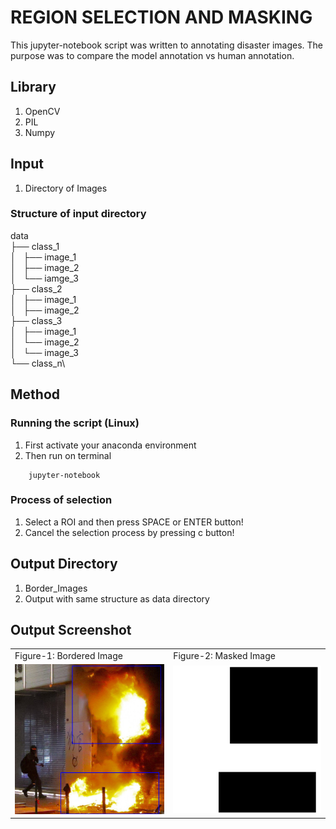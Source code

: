 # REGION SELECTION AND MASKING

This jupyter-notebook script was written to annotating disaster images. The purpose was to compare the model annotation vs human annotation.

## Library
1. OpenCV
2. PIL
3. Numpy

## Input
1. Directory of Images

### Structure of input directory

data\
    ├── class_1\
    │   ├── image_1\
    │   ├── image_2\
    │   └── iamge_3\
    ├── class_2\
    │   ├── image_1\
    │   ├── image_2\
    ├── class_3\
    │   ├── image_1\
    │   └── image_2\
    │   └── image_3\
    └── class_n\

## Method

### Running the script (Linux)
1. First activate your anaconda environment
2. Then run on terminal
```Shell
    jupyter-notebook
```

###  Process of selection
1. Select a ROI and then press SPACE or ENTER button!
2. Cancel the selection process by pressing c button!


## Output Directory
1. Border_Images
2. Output with same structure as data directory

## Output Screenshot

<table>
  <tr>
    <td>Figure-1: Bordered Image</td>
    <td>Figure-2: Masked Image</td>
  </tr>
  <tr>
    <td><img src="src/bordered.png" alt="Bordered image" width="300px" /></td>
    <td><img src="src/masked.png" alt="Masked image" width="300px" /></td>
  </tr>
 </table>